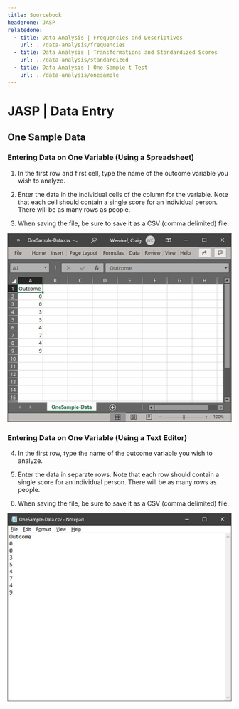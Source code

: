 ```yaml
---
title: Sourcebook
headerone: JASP
relatedone:
  - title: Data Analysis | Frequencies and Descriptives
    url: ../data-analysis/frequencies
  - title: Data Analysis | Transformations and Standardized Scores
    url: ../data-analysis/standardized
  - title: Data Analysis | One Sample t Test
    url: ../data-analysis/onesample
---
```


# JASP | Data Entry

## One Sample Data 

### Entering Data on One Variable (Using a Spreadsheet)

1. In the first row and first cell, type the name of the outcome variable you wish to analyze.

2. Enter the data in the individual cells of the column for the variable. Note that each cell should contain a single score for an individual person. There will be as many rows as people. 

3. When saving the file, be sure to save it as a CSV (comma delimited) file.

<p align="center"><kbd><img src="onesample1.png"></kbd></p>

### Entering Data on One Variable (Using a Text Editor)

4. In the first row, type the name of the outcome variable you wish to analyze. 

5. Enter the data in separate rows. Note that each row should contain a single score for an individual person. There will be as many rows as people. 

6. When saving the file, be sure to save it as a CSV (comma delimited) file.

<p align="center"><kbd><img src="onesample2.png"></kbd></p>
